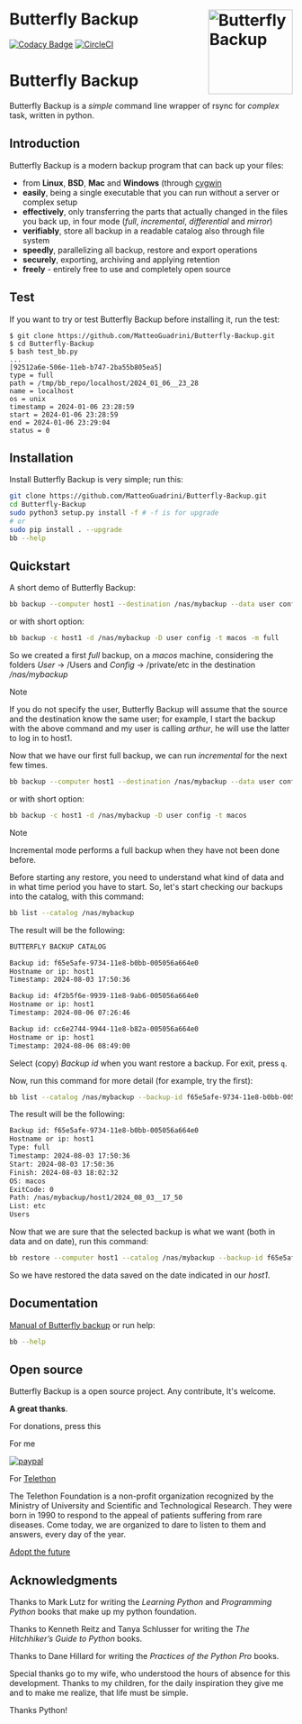<img src="https://butterfly-backup.readthedocs.io/en/latest/_static/bb_logo.svg" alt="Butterfly Backup" align="right" width="150"/> Butterfly Backup
======

[![Codacy Badge](https://api.codacy.com/project/badge/Grade/7fc47024f17f4dffa3be08a7a5ab31bd)](https://app.codacy.com/app/MatteoGuadrini/Butterfly-Backup?utm_source=github.com&utm_medium=referral&utm_content=MatteoGuadrini/Butterfly-Backup&utm_campaign=Badge_Grade_Dashboard)
[![CircleCI](https://circleci.com/gh/MatteoGuadrini/Butterfly-Backup.svg?style=svg)](https://circleci.com/gh/MatteoGuadrini/Butterfly-Backup)

# Butterfly Backup
Butterfly Backup is a _simple_ command line wrapper of rsync for _complex_ task, written in python.

## Introduction
Butterfly Backup is a modern backup program that can back up your files:

* from **Linux**, **BSD**, **Mac** and **Windows** (through [cygwin](https://www.cygwin.com/)
* **easily**, being a single executable that you can run without a server or complex setup
* **effectively**, only transferring the parts that actually changed in the files you back up, in four mode (_full_, _incremental_, _differential_ and _mirror_)
* **verifiably**, store all backup in a readable catalog also through file system
* **speedly**, parallelizing all backup, restore and export operations
* **securely**, exporting, archiving and applying retention
* **freely** - entirely free to use and completely open source

## Test
If you want to try or test Butterfly Backup before installing it, run the test:
```console
$ git clone https://github.com/MatteoGuadrini/Butterfly-Backup.git
$ cd Butterfly-Backup
$ bash test_bb.py
...
[92512a6e-506e-11eb-b747-2ba55b805ea5]
type = full
path = /tmp/bb_repo/localhost/2024_01_06__23_28
name = localhost
os = unix
timestamp = 2024-01-06 23:28:59
start = 2024-01-06 23:28:59
end = 2024-01-06 23:29:04
status = 0
```

## Installation
Install Butterfly Backup is very simple; run this:
```bash
git clone https://github.com/MatteoGuadrini/Butterfly-Backup.git
cd Butterfly-Backup
sudo python3 setup.py install -f # -f is for upgrade
# or
sudo pip install . --upgrade
bb --help
```

## Quickstart
A short demo of Butterfly Backup:
```bash
bb backup --computer host1 --destination /nas/mybackup --data user config --type macos --mode full
```
or with short option:
```bash
bb backup -c host1 -d /nas/mybackup -D user config -t macos -m full
```
So we created a first _full_ backup, on a _macos_ machine, considering the folders _User_ -> /Users and _Config_ -> /private/etc in the destination _/nas/mybackup_

> [!NOTE]  
> If you do not specify the user, Butterfly Backup will assume that the source and the destination know the same user; for example, I start the backup with the above command and my user is calling _arthur_, he will use the latter to log in to host1.

Now that we have our first full backup, we can run _incremental_ for the next few times.
```bash
bb backup --computer host1 --destination /nas/mybackup --data user config --type macos
```
or with short option:
```bash
bb backup -c host1 -d /nas/mybackup -D user config -t macos

```
> [!NOTE]  
> Incremental mode performs a full backup when they have not been done before.

Before starting any restore, you need to understand what kind of data and in what time period you have to start.
So, let's start checking our backups into the catalog, with this command:
```bash
bb list --catalog /nas/mybackup
```

The result will be the following:

```bash
BUTTERFLY BACKUP CATALOG

Backup id: f65e5afe-9734-11e8-b0bb-005056a664e0
Hostname or ip: host1
Timestamp: 2024-08-03 17:50:36

Backup id: 4f2b5f6e-9939-11e8-9ab6-005056a664e0
Hostname or ip: host1
Timestamp: 2024-08-06 07:26:46

Backup id: cc6e2744-9944-11e8-b82a-005056a664e0
Hostname or ip: host1
Timestamp: 2024-08-06 08:49:00
```

Select (copy) _Backup id_ when you want restore a backup.
For exit, press `q`.

Now, run this command for more detail (for example, try the first):

```bash
bb list --catalog /nas/mybackup --backup-id f65e5afe-9734-11e8-b0bb-005056a664e0
```
The result will be the following:
```bash
Backup id: f65e5afe-9734-11e8-b0bb-005056a664e0
Hostname or ip: host1
Type: full
Timestamp: 2024-08-03 17:50:36
Start: 2024-08-03 17:50:36
Finish: 2024-08-03 18:02:32
OS: macos
ExitCode: 0
Path: /nas/mybackup/host1/2024_08_03__17_50
List: etc
Users
```

Now that we are sure that the selected backup is what we want (both in data and on date), run this command:

```bash
bb restore --computer host1 --catalog /nas/mybackup --backup-id f65e5afe-9734-11e8-b0bb-005056a664e0
```
So we have restored the data saved on the date indicated in our _host1_.

## Documentation
[Manual of Butterfly backup](https://Butterfly-Backup.readthedocs.io/en/latest/) or run help:
```bash
bb --help
```

## Open source
Butterfly Backup is a open source project. Any contribute, It's welcome.

**A great thanks**.

For donations, press this

For me

[![paypal](https://www.paypalobjects.com/en_US/i/btn/btn_donateCC_LG.gif)](https://www.paypal.me/guos)

For [Telethon](http://www.telethon.it/)

The Telethon Foundation is a non-profit organization recognized by the Ministry of University and Scientific and Technological Research.
They were born in 1990 to respond to the appeal of patients suffering from rare diseases.
Come today, we are organized to dare to listen to them and answers, every day of the year.

[Adopt the future](https://www.ioadottoilfuturo.it/)

## Acknowledgments

Thanks to Mark Lutz for writing the _Learning Python_ and _Programming Python_ books that make up my python foundation.

Thanks to Kenneth Reitz and Tanya Schlusser for writing the _The Hitchhiker’s Guide to Python_ books.

Thanks to Dane Hillard for writing the _Practices of the Python Pro_ books.

Special thanks go to my wife, who understood the hours of absence for this development. 
Thanks to my children, for the daily inspiration they give me and to make me realize, that life must be simple.

Thanks Python!